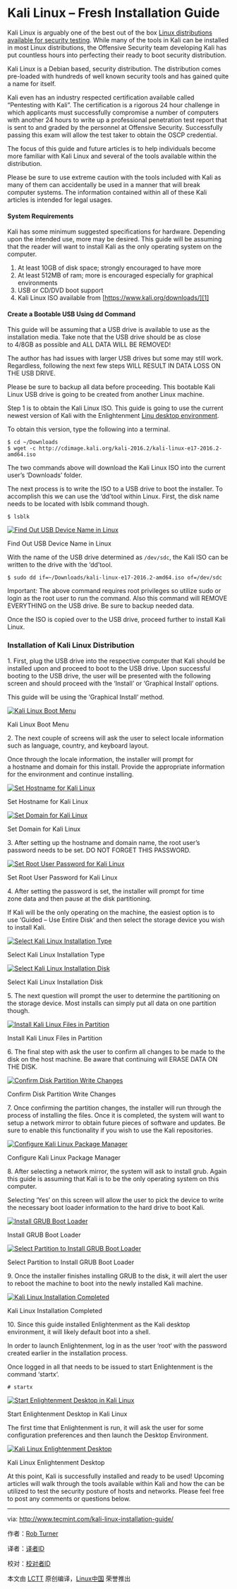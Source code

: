 # Kali Linux – Fresh Installation Guide

Kali Linux is arguably one of the best out of the box [Linux distributions available for security testing][18]. While many of the tools in Kali can be installed in most Linux distributions, the Offensive Security team developing Kali has put countless hours into perfecting their ready to boot security distribution.

Kali Linux is a Debian based, security distribution. The distribution comes pre-loaded with hundreds of well known security tools and has gained quite a name for itself.

Kali even has an industry respected certification available called “Pentesting with Kali”. The certification is a rigorous 24 hour challenge in which applicants must successfully compromise a number of computers with another 24 hours to write up a professional penetration test report that is sent to and graded by the personnel at Offensive Security. Successfully passing this exam will allow the test taker to obtain the OSCP credential.

The focus of this guide and future articles is to help individuals become more familiar with Kali Linux and several of the tools available within the distribution.

Please be sure to use extreme caution with the tools included with Kali as many of them can accidentally be used in a manner that will break computer systems. The information contained within all of these Kali articles is intended for legal usages.

#### System Requirements

Kali has some minimum suggested specifications for hardware. Depending upon the intended use, more may be desired. This guide will be assuming that the reader will want to install Kali as the only operating system on the computer.

1.  At least 10GB of disk space; strongly encouraged to have more
2.  At least 512MB of ram; more is encouraged especially for graphical environments
3.  USB or CD/DVD boot support
4.  Kali Linux ISO available from [https://www.kali.org/downloads/][1]

#### Create a Bootable USB Using dd Command

This guide will be assuming that a USB drive is available to use as the installation media. Take note that the USB drive should be as close to 4/8GB as possible and ALL DATA WILL BE REMOVED!

The author has had issues with larger USB drives but some may still work. Regardless, following the next few steps WILL RESULT IN DATA LOSS ON THE USB DRIVE.

Please be sure to backup all data before proceeding. This bootable Kali Linux USB drive is going to be created from another Linux machine.

Step 1 is to obtain the Kali Linux ISO. This guide is going to use the current newest version of Kali with the Enlightenment [Linu desktop environment][17].

To obtain this version, type the following into a terminal.

```
$ cd ~/Downloads
$ wget -c http://cdimage.kali.org/kali-2016.2/kali-linux-e17-2016.2-amd64.iso

```

The two commands above will download the Kali Linux ISO into the current user’s ‘Downloads’ folder.

The next process is to write the ISO to a USB drive to boot the installer. To accomplish this we can use the ‘dd’tool within Linux. First, the disk name needs to be located with lsblk command though.

```
$ lsblk

```
[
 ![Find Out USB Device Name in Linux](http://www.tecmint.com/wp-content/uploads/2016/10/Find-USB-Device-Name-in-Linux.png) 
][16]

Find Out USB Device Name in Linux

With the name of the USB drive determined as `/dev/sdc`, the Kali ISO can be written to the drive with the ‘dd’tool.

```
$ sudo dd if=~/Downloads/kali-linux-e17-2016.2-amd64.iso of=/dev/sdc

```

Important: The above command requires root privileges so utilize sudo or login as the root user to run the command. Also this command will REMOVE EVERYTHING on the USB drive. Be sure to backup needed data.

Once the ISO is copied over to the USB drive, proceed further to install Kali Linux.

### Installation of Kali Linux Distribution

1. First, plug the USB drive into the respective computer that Kali should be installed upon and proceed to boot to the USB drive. Upon successful booting to the USB drive, the user will be presented with the following screen and should proceed with the ‘Install’ or ‘Graphical Install’ options.

This guide will be using the ‘Graphical Install’ method.

[
 ![Kali Linux Boot Menu](http://www.tecmint.com/wp-content/uploads/2016/10/Kali-Linux-Boot-Menu.png) 
][15]

Kali Linux Boot Menu

2. The next couple of screens will ask the user to select locale information such as language, country, and keyboard layout.

Once through the locale information, the installer will prompt for a hostname and domain for this install. Provide the appropriate information for the environment and continue installing.

[
 ![Set Hostname for Kali Linux](http://www.tecmint.com/wp-content/uploads/2016/10/Set-Hostname-for-Kali-Linux.png) 
][14]

Set Hostname for Kali Linux

[
 ![Set Domain for Kali Linux](http://www.tecmint.com/wp-content/uploads/2016/10/Set-Domain-for-Kali-Linux.png) 
][13]

Set Domain for Kali Linux

3. After setting up the hostname and domain name, the root user’s password needs to be set. DO NOT FORGET THIS PASSWORD.

[
 ![Set Root User Password for Kali Linux](http://www.tecmint.com/wp-content/uploads/2016/10/Set-Root-User-Password-for-Kali-Linux.png) 
][12]

Set Root User Password for Kali Linux

4. After setting the password is set, the installer will prompt for time zone data and then pause at the disk partitioning.

If Kali will be the only operating on the machine, the easiest option is to use ‘Guided – Use Entire Disk’ and then select the storage device you wish to install Kali.

[
 ![Select Kali Linux Installation Type](http://www.tecmint.com/wp-content/uploads/2016/10/Select-Kali-Linux-Installation-Type.png) 
][11]

Select Kali Linux Installation Type

[
 ![Select Kali Linux Installation Disk](http://www.tecmint.com/wp-content/uploads/2016/10/Select-Kali-Linux-Installation-Disk.png) 
][10]

Select Kali Linux Installation Disk

5. The next question will prompt the user to determine the partitioning on the storage device. Most installs can simply put all data on one partition though.

[
 ![Install Kali Linux Files in Partition](http://www.tecmint.com/wp-content/uploads/2016/10/Install-Kali-Linux-Files-in-Partition.png) 
][9]

Install Kali Linux Files in Partition

6. The final step with ask the user to confirm all changes to be made to the disk on the host machine. Be aware that continuing will ERASE DATA ON THE DISK.

[
 ![Confirm Disk Partition Write Changes](http://www.tecmint.com/wp-content/uploads/2016/10/Confirm-Disk-Partition-Write-Changes.png) 
][8]

Confirm Disk Partition Write Changes

7. Once confirming the partition changes, the installer will run through the process of installing the files. Once it is completed, the system will want to setup a network mirror to obtain future pieces of software and updates. Be sure to enable this functionality if you wish to use the Kali repositories.

[
 ![Configure Kali Linux Package Manager](http://www.tecmint.com/wp-content/uploads/2016/10/Configure-Kali-Linux-Package-Manager.png) 
][7]

Configure Kali Linux Package Manager

8. After selecting a network mirror, the system will ask to install grub. Again this guide is assuming that Kali is to be the only operating system on this computer.

Selecting ‘Yes’ on this screen will allow the user to pick the device to write the necessary boot loader information to the hard drive to boot Kali.

[
 ![Install GRUB Boot Loader](http://www.tecmint.com/wp-content/uploads/2016/10/Install-GRUB-Boot-Loader.png) 
][6]

Install GRUB Boot Loader

[
 ![Select Partition to Install GRUB Boot Loader](http://www.tecmint.com/wp-content/uploads/2016/10/Select-Partition-to-Install-GRUB-Boot-Loader.png) 
][5]

Select Partition to Install GRUB Boot Loader

9. Once the installer finishes installing GRUB to the disk, it will alert the user to reboot the machine to boot into the newly installed Kali machine.

[
 ![Kali Linux Installation Completed](http://www.tecmint.com/wp-content/uploads/2016/10/Kali-Linux-Installation-Completed.png) 
][4]

Kali Linux Installation Completed

10. Since this guide installed Enlightenment as the Kali desktop environment, it will likely default boot into a shell.

In order to launch Enlightenment, log in as the user ‘root‘ with the password created earlier in the installation process.

Once logged in all that needs to be issued to start Enlightenment is the command ‘startx‘.

```
# startx

```
[
 ![Start Enlightenment Desktop in Kali Linux](http://www.tecmint.com/wp-content/uploads/2016/10/Start-Enlightenment-Desktop-in-Kali-Linux.png) 
][3]

Start Enlightenment Desktop in Kali Linux

The first time that Enlightenment is run, it will ask the user for some configuration preferences and then launch the Desktop Environment.

[
 ![Kali Linux Enlightenment Desktop](http://www.tecmint.com/wp-content/uploads/2016/10/Kali-Linux-Enlightenment-Desktop.png) 
][2]

Kali Linux Enlightenment Desktop

At this point, Kali is successfully installed and ready to be used! Upcoming articles will walk through the tools available within Kali and how the can be utilized to test the security posture of hosts and networks. Please feel free to post any comments or questions below.

--------------------------------------------------------------------------------

via: http://www.tecmint.com/kali-linux-installation-guide/

作者：[Rob Turner][a]

译者：[译者ID](https://github.com/译者ID)

校对：[校对者ID](https://github.com/校对者ID)

本文由 [LCTT](https://github.com/LCTT/TranslateProject) 原创编译，[Linux中国](https://linux.cn/) 荣誉推出

[a]:http://www.tecmint.com/author/robturner/
[1]:https://www.kali.org/downloads/
[2]:http://www.tecmint.com/wp-content/uploads/2016/10/Kali-Linux-Enlightenment-Desktop.png
[3]:http://www.tecmint.com/wp-content/uploads/2016/10/Start-Enlightenment-Desktop-in-Kali-Linux.png
[4]:http://www.tecmint.com/wp-content/uploads/2016/10/Kali-Linux-Installation-Completed.png
[5]:http://www.tecmint.com/wp-content/uploads/2016/10/Select-Partition-to-Install-GRUB-Boot-Loader.png
[6]:http://www.tecmint.com/wp-content/uploads/2016/10/Install-GRUB-Boot-Loader.png
[7]:http://www.tecmint.com/wp-content/uploads/2016/10/Configure-Kali-Linux-Package-Manager.png
[8]:http://www.tecmint.com/wp-content/uploads/2016/10/Confirm-Disk-Partition-Write-Changes.png
[9]:http://www.tecmint.com/wp-content/uploads/2016/10/Install-Kali-Linux-Files-in-Partition.png
[10]:http://www.tecmint.com/wp-content/uploads/2016/10/Select-Kali-Linux-Installation-Disk.png
[11]:http://www.tecmint.com/wp-content/uploads/2016/10/Select-Kali-Linux-Installation-Type.png
[12]:http://www.tecmint.com/wp-content/uploads/2016/10/Set-Root-User-Password-for-Kali-Linux.png
[13]:http://www.tecmint.com/wp-content/uploads/2016/10/Set-Domain-for-Kali-Linux.png
[14]:http://www.tecmint.com/wp-content/uploads/2016/10/Set-Hostname-for-Kali-Linux.png
[15]:http://www.tecmint.com/wp-content/uploads/2016/10/Kali-Linux-Boot-Menu.png
[16]:http://www.tecmint.com/wp-content/uploads/2016/10/Find-USB-Device-Name-in-Linux.png
[17]:http://www.tecmint.com/best-linux-desktop-environments/
[18]:http://www.tecmint.com/best-security-centric-linux-distributions-of-2016/
